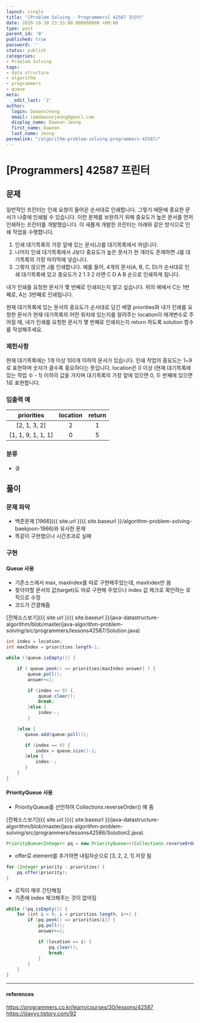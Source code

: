 ```yaml
---
layout: single
title: "[Problem Solving - Programmers] 42587 프린터"
date: 2020-10-30 23:33:00.000000000 +09:00
type: post
parent_id: '0'
published: true
password: ''
status: publish
categories:
- Problem Solving
tags:
- data structure
- algorithm
- programmers
- queue
meta:
  _edit_last: '2'
author:
  login: DawoonJeong
  email: iamdawoonjeong@gmail.com
  display_name: Dawoon Jeong
  first_name: Dawoon
  last_name: Jeong
permalink: "/algorithm-problem-solving-programmers-42587/"
---
```

# [Programmers] 42587 프린터

## 문제
일반적인 프린터는 인쇄 요청이 들어온 순서대로 인쇄합니다. 그렇기 때문에 중요한 문서가 나중에 인쇄될 수 있습니다. 이런 문제를 보완하기 위해 중요도가 높은 문서를 먼저 인쇄하는 프린터를 개발했습니다. 이 새롭게 개발한 프린터는 아래와 같은 방식으로 인쇄 작업을 수행합니다.

1. 인쇄 대기목록의 가장 앞에 있는 문서(J)를 대기목록에서 꺼냅니다.
2. 나머지 인쇄 대기목록에서 J보다 중요도가 높은 문서가 한 개라도 존재하면 J를 대기목록의 가장 마지막에 넣습니다.
3. 그렇지 않으면 J를 인쇄합니다.
예를 들어, 4개의 문서(A, B, C, D)가 순서대로 인쇄 대기목록에 있고 중요도가 2 1 3 2 라면 C D A B 순으로 인쇄하게 됩니다.

내가 인쇄를 요청한 문서가 몇 번째로 인쇄되는지 알고 싶습니다. 위의 예에서 C는 1번째로, A는 3번째로 인쇄됩니다.

현재 대기목록에 있는 문서의 중요도가 순서대로 담긴 배열 priorities와 내가 인쇄를 요청한 문서가 현재 대기목록의 어떤 위치에 있는지를 알려주는 location이 매개변수로 주어질 때, 내가 인쇄를 요청한 문서가 몇 번째로 인쇄되는지 return 하도록 solution 함수를 작성해주세요.

### 제한사항
현재 대기목록에는 1개 이상 100개 이하의 문서가 있습니다.
인쇄 작업의 중요도는 1~9로 표현하며 숫자가 클수록 중요하다는 뜻입니다.
location은 0 이상 (현재 대기목록에 있는 작업 수 - 1) 이하의 값을 가지며 대기목록의 가장 앞에 있으면 0, 두 번째에 있으면 1로 표현합니다.

### 입출력 예

| priorities | location |  return |
|:--------:|:--------:|:--------:|
| [2, 1, 3, 2]	| 2  |  1 |
| [1, 1, 9, 1, 1, 1] | 0 | 5 |


### 분류
- 큐

## 풀이

### 문제 파악
- 백준문제 [1966]({{ site.url }}{{ site.baseurl }}/algorithm-problem-solving-baekjoon-1966)와 유사한 문제
- 똑같이 구현했으나 시간초과로 실패

### 구현


#### Queue 사용

- 기존소스에서 max, maxIndex를 따로 구현해주었는데, maxIndex만 씀
- 찾아야할 문서의 값(target)도 따로 구현해 주었으나 index 값 체크로 확인하는 로직으로 수정
- 코드가 간결해줌  

[전체소스보기]({{ site.url }}{{ site.baseurl }}/java-datastructure-algorithm/blob/master/java-algorithm-problem-solving/src/programmers/lessons42587/Solution.java)

```java
int index = location;
int maxIndex = priorities.length-1;

while (!queue.isEmpty()) {

    if ( queue.peek() == priorities[maxIndex-answer] ) {
        queue.poll();
        answer+=1;

        if (index == 0) {
            queue.clear();
            break;
        }else {
            index--;
        }

    }else {
       queue.add(queue.poll());

       if (index == 0) {
           index = queue.size()-1;
       }else {
           index--;
       }
    }
}        
```

#### PriorityQueue 사용

- PriorityQueue<Integer>를 선언하여 Collections.reverseOrder() 해 줌

[전체소스보기]({{ site.url }}{{ site.baseurl }}/java-datastructure-algorithm/blob/master/java-algorithm-problem-solving/src/programmers/lessons42586/Solution2.java)

```java
PriorityQueue<Integer> pq = new PriorityQueue<>(Collections.reverseOrder());
```

- offer로 element를 추가하면 내림차순으로 [3, 2, 2, 1] 저장 됨

```java
for (Integer priority : priorities) {
    pq.offer(priority);
}
```

- 로직이 매우 간단해짐
- 기존에 index 체크해주는 것이 없어짐

```java
while (!pq.isEmpty()) {
    for (int i = 0; i < priorities.length; i++) {
        if (pq.peek() == priorities[i]) {
            pq.poll();
            answer+=1;

            if (location == i) {
                pq.clear();
                break;
            }
        }
    }
}
```

---

#### references
<https://programmers.co.kr/learn/courses/30/lessons/42587>  
<https://jjjayyy.tistory.com/92>
